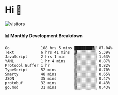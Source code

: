# Hi 👋
 
![visitors](https://visitor-badge.glitch.me/badge?page_id=sorcererxw.sorcererx)

#### 📊 Monthly Development Breakdown

<!--START_SECTION:waka-->
```text
Go              108 hrs 5 mins ████████▓░ 87.04%
Text            6 hrs 41 mins  ▓░░░░░░░░░ 5.39%
JavaScript      2 hrs 1 min    ▒░░░░░░░░░ 1.63%
YAML            1 hr 4 mins    ▒░░░░░░░░░ 0.87%
Protocol Buffer 1 hr           ▒░░░░░░░░░ 0.82%
TypeScript      52 mins        ▒░░░░░░░░░ 0.70%
Smarty          48 mins        ▒░░░░░░░░░ 0.65%
JSON            35 mins        ▒░░░░░░░░░ 0.47%
protobuf        32 mins        ▒░░░░░░░░░ 0.43%
go.mod          31 mins        ▒░░░░░░░░░ 0.43%
```
<!--END_SECTION:waka-->
